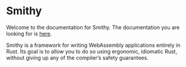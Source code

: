 # Smithy

Welcome to the documentation for Smithy. The documentation you are looking for is [here](/smithy/).

Smithy is a framework for writing WebAssembly applications entirely
in Rust.
Its goal is to allow you to do so using ergonomic, idiomatic Rust,
without giving up any of the compiler’s safety guarantees.

